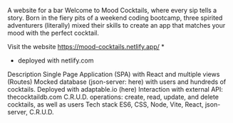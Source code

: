 A website for a bar
Welcome to Mood Cocktails, where every sip tells a story. Born in the fiery pits of a weekend coding bootcamp, three spirited adventurers (literally) mixed their skills to create an app that matches your mood with the perfect cocktail.

Visit the website
https://mood-cocktails.netlify.app/ *

* deployed with netlify.com

Description
Single Page Application (SPA) with React and multiple views (Routes)
Mocked database (json-server: here) with users and hundreds of cocktails. Deployed with adaptable.io (here)
Interaction with external API: thecocktaildb.com
C.R.U.D. operations: create, read, update, and delete cocktails, as well as users
Tech stack
ES6, CSS, Node, Vite, React, json-server, C.R.U.D.

